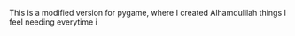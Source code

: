

This is a modified version for pygame, where I created Alhamdulilah things I feel needing everytime i 
